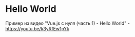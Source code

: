 # Hello World

Пример из видео "Vue.js с нуля (часть 1) - Hello World" - https://youtu.be/k3yRfEw1pYk
